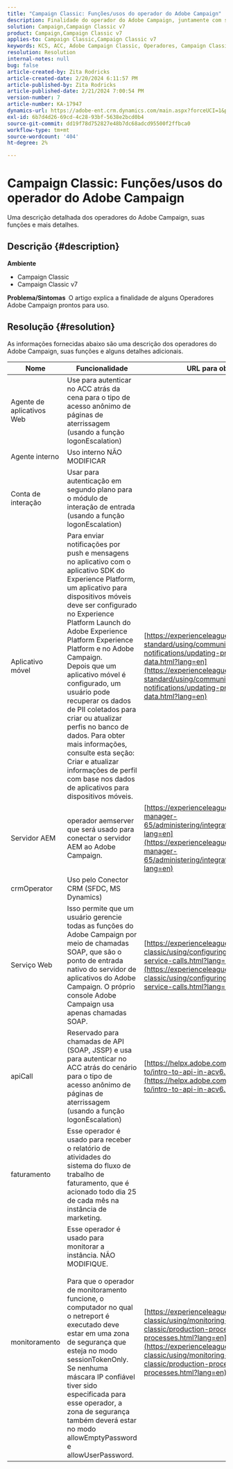 ```yaml
---
title: "Campaign Classic: Funções/usos do operador do Adobe Campaign"
description: Finalidade do operador do Adobe Campaign, juntamente com suas funções/usos.
solution: Campaign,Campaign Classic v7
product: Campaign,Campaign Classic v7
applies-to: Campaign Classic,Campaign Classic v7
keywords: KCS, ACC, Adobe Campaign Classic, Operadores, Campaign Classic v7, Campaign Classic, funções, usos, finalidade, Perguntas frequentes
resolution: Resolution
internal-notes: null
bug: false
article-created-by: Zita Rodricks
article-created-date: 2/20/2024 6:11:57 PM
article-published-by: Zita Rodricks
article-published-date: 2/21/2024 7:00:54 PM
version-number: 7
article-number: KA-17947
dynamics-url: https://adobe-ent.crm.dynamics.com/main.aspx?forceUCI=1&pagetype=entityrecord&etn=knowledgearticle&id=0230fa85-1bd0-ee11-9078-000d3a34444e
exl-id: 6b7d4d26-69cd-4c28-93bf-5638e2bcd0b4
source-git-commit: dd19f78d752827e48b7dc68adcd95500f2ffbca0
workflow-type: tm+mt
source-wordcount: '404'
ht-degree: 2%

---
```


# Campaign Classic: Funções/usos do operador do Adobe Campaign


Uma descrição detalhada dos operadores do Adobe Campaign, suas funções e mais detalhes.

## Descrição {#description}


<b>Ambiente</b>

- Campaign Classic
- Campaign Classic v7


<b>Problema/Sintomas </b>
O artigo explica a finalidade de alguns Operadores Adobe Campaign prontos para uso.


## Resolução {#resolution}


As informações fornecidas abaixo são uma descrição dos operadores do Adobe Campaign, suas funções e alguns detalhes adicionais.


| <b>Nome</b> | <b>Funcionalidade</b> | <b>URL para obter mais detalhes</b> |
| --- | --- | --- |
| Agente de aplicativos Web | Use para autenticar no ACC atrás da cena para o tipo de acesso anônimo de páginas de aterrissagem (usando a função logonEscalation) |   |
| Agente interno | Uso interno NÃO MODIFICAR |   |
| Conta de interação | Usar para autenticação em segundo plano para o módulo de interação de entrada (usando a função logonEscalation) |   |
| Aplicativo móvel | Para enviar notificações por push e mensagens no aplicativo com o aplicativo SDK do Experience Platform, um aplicativo para dispositivos móveis deve ser configurado no Experience Platform Launch do Adobe Experience Platform Experience Platform e no Adobe Campaign.<br>Depois que um aplicativo móvel é configurado, um usuário pode recuperar os dados de PII coletados para criar ou atualizar perfis no banco de dados. Para obter mais informações, consulte esta seção: Criar e atualizar informações de perfil com base nos dados de aplicativos para dispositivos móveis. | [https://experienceleague.adobe.com/docs/campaign-standard/using/communication-channels/push-notifications/updating-profile-with-mobile-app-data.html?lang=en](https://experienceleague.adobe.com/docs/campaign-standard/using/communication-channels/push-notifications/updating-profile-with-mobile-app-data.html?lang=en) |
| Servidor AEM | operador aemserver que será usado para conectar o servidor AEM ao Adobe Campaign. | [https://experienceleague.adobe.com/docs/experience-manager-65/administering/integration/campaignonpremise.html?lang=en](https://experienceleague.adobe.com/docs/experience-manager-65/administering/integration/campaignonpremise.html?lang=en) |
| crmOperator | Uso pelo Conector CRM (SFDC, MS Dynamics) |   |
| Serviço Web | Isso permite que um usuário gerencie todas as funções do Adobe Campaign por meio de chamadas SOAP, que são o ponto de entrada nativo do servidor de aplicativos do Adobe Campaign. O próprio console Adobe Campaign usa apenas chamadas SOAP. | [https://experienceleague.adobe.com/docs/campaign-classic/using/configuring-campaign-classic/api/web-service-calls.html?lang=en](https://experienceleague.adobe.com/docs/campaign-classic/using/configuring-campaign-classic/api/web-service-calls.html?lang=en) |
| apiCall | Reservado para chamadas de API (SOAP, JSSP) e usa para autenticar no ACC atrás do cenário para o tipo de acesso anônimo de páginas de aterrissagem (usando a função logonEscalation) | [https://helpx.adobe.com/campaign/classic/how-to/intro-to-api-in-acv6.html](https://helpx.adobe.com/campaign/classic/how-to/intro-to-api-in-acv6.html) |
| faturamento | Esse operador é usado para receber o relatório de atividades do sistema do fluxo de trabalho de faturamento, que é acionado todo dia 25 de cada mês na instância de marketing. |   |
| monitoramento | Esse operador é usado para monitorar a instância. NÃO MODIFIQUE. <br><br>Para que o operador de monitoramento funcione, o computador no qual o netreport é executado deve estar em uma zona de segurança que esteja no modo sessionTokenOnly. Se nenhuma máscara IP confiável tiver sido especificada para esse operador, a zona de segurança também deverá estar no modo allowEmptyPassword e allowUserPassword. | [https://experienceleague.adobe.com/docs/campaign-classic/using/monitoring-campaign-classic/production-procedures/monitoring-processes.html?lang=en](https://experienceleague.adobe.com/docs/campaign-classic/using/monitoring-campaign-classic/production-procedures/monitoring-processes.html?lang=en) |
